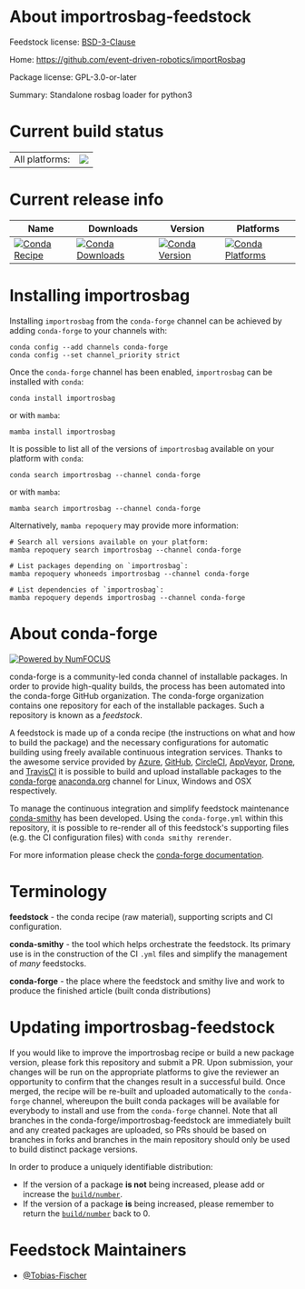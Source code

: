 About importrosbag-feedstock
============================

Feedstock license: [BSD-3-Clause](https://github.com/conda-forge/importrosbag-feedstock/blob/main/LICENSE.txt)

Home: https://github.com/event-driven-robotics/importRosbag

Package license: GPL-3.0-or-later

Summary: Standalone rosbag loader for python3

Current build status
====================


<table><tr><td>All platforms:</td>
    <td>
      <a href="https://dev.azure.com/conda-forge/feedstock-builds/_build/latest?definitionId=13003&branchName=main">
        <img src="https://dev.azure.com/conda-forge/feedstock-builds/_apis/build/status/importrosbag-feedstock?branchName=main">
      </a>
    </td>
  </tr>
</table>

Current release info
====================

| Name | Downloads | Version | Platforms |
| --- | --- | --- | --- |
| [![Conda Recipe](https://img.shields.io/badge/recipe-importrosbag-green.svg)](https://anaconda.org/conda-forge/importrosbag) | [![Conda Downloads](https://img.shields.io/conda/dn/conda-forge/importrosbag.svg)](https://anaconda.org/conda-forge/importrosbag) | [![Conda Version](https://img.shields.io/conda/vn/conda-forge/importrosbag.svg)](https://anaconda.org/conda-forge/importrosbag) | [![Conda Platforms](https://img.shields.io/conda/pn/conda-forge/importrosbag.svg)](https://anaconda.org/conda-forge/importrosbag) |

Installing importrosbag
=======================

Installing `importrosbag` from the `conda-forge` channel can be achieved by adding `conda-forge` to your channels with:

```
conda config --add channels conda-forge
conda config --set channel_priority strict
```

Once the `conda-forge` channel has been enabled, `importrosbag` can be installed with `conda`:

```
conda install importrosbag
```

or with `mamba`:

```
mamba install importrosbag
```

It is possible to list all of the versions of `importrosbag` available on your platform with `conda`:

```
conda search importrosbag --channel conda-forge
```

or with `mamba`:

```
mamba search importrosbag --channel conda-forge
```

Alternatively, `mamba repoquery` may provide more information:

```
# Search all versions available on your platform:
mamba repoquery search importrosbag --channel conda-forge

# List packages depending on `importrosbag`:
mamba repoquery whoneeds importrosbag --channel conda-forge

# List dependencies of `importrosbag`:
mamba repoquery depends importrosbag --channel conda-forge
```


About conda-forge
=================

[![Powered by
NumFOCUS](https://img.shields.io/badge/powered%20by-NumFOCUS-orange.svg?style=flat&colorA=E1523D&colorB=007D8A)](https://numfocus.org)

conda-forge is a community-led conda channel of installable packages.
In order to provide high-quality builds, the process has been automated into the
conda-forge GitHub organization. The conda-forge organization contains one repository
for each of the installable packages. Such a repository is known as a *feedstock*.

A feedstock is made up of a conda recipe (the instructions on what and how to build
the package) and the necessary configurations for automatic building using freely
available continuous integration services. Thanks to the awesome service provided by
[Azure](https://azure.microsoft.com/en-us/services/devops/), [GitHub](https://github.com/),
[CircleCI](https://circleci.com/), [AppVeyor](https://www.appveyor.com/),
[Drone](https://cloud.drone.io/welcome), and [TravisCI](https://travis-ci.com/)
it is possible to build and upload installable packages to the
[conda-forge](https://anaconda.org/conda-forge) [anaconda.org](https://anaconda.org/)
channel for Linux, Windows and OSX respectively.

To manage the continuous integration and simplify feedstock maintenance
[conda-smithy](https://github.com/conda-forge/conda-smithy) has been developed.
Using the ``conda-forge.yml`` within this repository, it is possible to re-render all of
this feedstock's supporting files (e.g. the CI configuration files) with ``conda smithy rerender``.

For more information please check the [conda-forge documentation](https://conda-forge.org/docs/).

Terminology
===========

**feedstock** - the conda recipe (raw material), supporting scripts and CI configuration.

**conda-smithy** - the tool which helps orchestrate the feedstock.
                   Its primary use is in the construction of the CI ``.yml`` files
                   and simplify the management of *many* feedstocks.

**conda-forge** - the place where the feedstock and smithy live and work to
                  produce the finished article (built conda distributions)


Updating importrosbag-feedstock
===============================

If you would like to improve the importrosbag recipe or build a new
package version, please fork this repository and submit a PR. Upon submission,
your changes will be run on the appropriate platforms to give the reviewer an
opportunity to confirm that the changes result in a successful build. Once
merged, the recipe will be re-built and uploaded automatically to the
`conda-forge` channel, whereupon the built conda packages will be available for
everybody to install and use from the `conda-forge` channel.
Note that all branches in the conda-forge/importrosbag-feedstock are
immediately built and any created packages are uploaded, so PRs should be based
on branches in forks and branches in the main repository should only be used to
build distinct package versions.

In order to produce a uniquely identifiable distribution:
 * If the version of a package **is not** being increased, please add or increase
   the [``build/number``](https://docs.conda.io/projects/conda-build/en/latest/resources/define-metadata.html#build-number-and-string).
 * If the version of a package **is** being increased, please remember to return
   the [``build/number``](https://docs.conda.io/projects/conda-build/en/latest/resources/define-metadata.html#build-number-and-string)
   back to 0.

Feedstock Maintainers
=====================

* [@Tobias-Fischer](https://github.com/Tobias-Fischer/)

